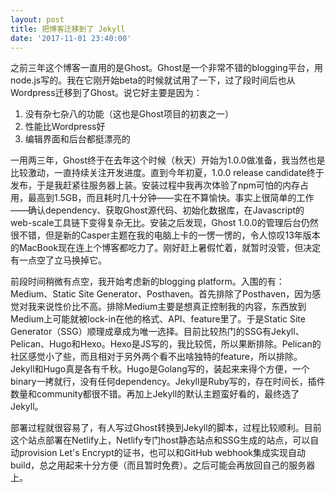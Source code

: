 ```yaml
---
layout: post
title: 把博客迁移到了 Jekyll
date: '2017-11-01 23:40:00'
---
```


之前三年这个博客一直用的是Ghost。Ghost是一个非常不错的blogging平台，用node.js写的。我在它刚开始beta的时候就试用了一下，过了段时间后也从Wordpress迁移到了Ghost。说它好主要是因为：

1. 没有杂七杂八的功能（这也是Ghost项目的初衷之一）
2. 性能比Wordpress好
3. 编辑界面和后台都挺漂亮的

一用两三年，Ghost终于在去年这个时候（秋天）开始为1.0.0做准备，我当然也是比较激动，一直持续关注开发进度。直到今年初夏，1.0.0 release candidate终于发布，于是我赶紧往服务器上装。安装过程中我再次体验了npm可怕的内存占用，最高到1.5GB，而且耗时几十分钟——实在不算愉快。事实上很简单的工作——确认dependency、获取Ghost源代码、初始化数据库，在Javascript的web-scale工具链下变得复杂无比。安装之后发现，Ghost 1.0.0的管理后台仍然很不错，但是新的Casper主题在我的电脑上卡的一愣一愣的，令人惊叹13年版本的MacBook现在连上个博客都吃力了。刚好赶上暑假忙着，就暂时没管，但决定有一点空了立马换掉它。

前段时间稍微有点空，我开始考虑新的blogging platform。入围的有：Medium、Static Site Generator、Posthaven。首先排除了Posthaven，因为感觉对我来说性价比不高。排除Medium主要是想真正控制我的内容，东西放到Medium上可能就被lock-in在他的格式、API、feature里了。于是Static Site Generator（SSG）顺理成章成为唯一选择。目前比较热门的SSG有Jekyll、Pelican、Hugo和Hexo。Hexo是JS写的，我比较慌，所以果断排除。Pelican的社区感觉小了些，而且相对于另外两个看不出啥独特的feature，所以排除。Jekyll和Hugo真是各有千秋。Hugo是Golang写的，装起来来得个方便，一个binary一拷就行，没有任何dependency。Jekyll是Ruby写的，存在时间长，插件数量和community都很不错。再加上Jekyll的默认主题蛮好看的，最终选了Jekyll。

部署过程就很容易了，有人写过Ghost转换到Jekyll的脚本，过程比较顺利。目前这个站点部署在Netlify上，Netlify专门host静态站点和SSG生成的站点，可以自动provision Let's Encrypt的证书，也可以和GitHub webhook集成实现自动build，总之用起来十分方便（而且暂时免费）。之后可能会再放回自己的服务器上。
